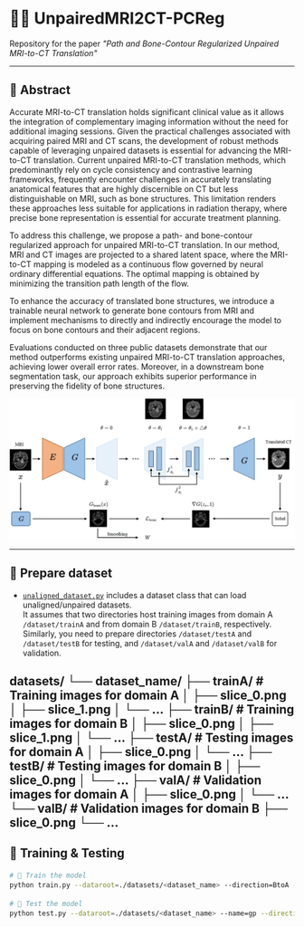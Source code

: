 # 🧠🦴 UnpairedMRI2CT-PCReg
Repository for the paper *"Path and Bone-Contour Regularized Unpaired MRI-to-CT Translation"*

---

## 📝 Abstract  
Accurate MRI-to-CT translation holds significant clinical value as it allows the integration of complementary imaging information without the need for additional imaging sessions. Given the practical challenges associated with acquiring paired MRI and CT scans, the development of robust methods capable of leveraging unpaired datasets is essential for advancing the MRI-to-CT translation. Current unpaired MRI-to-CT translation methods, which predominantly rely on cycle consistency and contrastive learning frameworks, frequently encounter challenges in accurately translating anatomical features that are highly discernible on CT but less distinguishable on MRI, such as bone structures. This limitation renders these approaches less suitable for applications in radiation therapy, where precise bone representation is essential for accurate treatment planning.  

To address this challenge, we propose a path- and bone-contour regularized approach for unpaired MRI-to-CT translation. In our method, MRI and CT images are projected to a shared latent space, where the MRI-to-CT mapping is modeled as a continuous flow governed by neural ordinary differential equations. The optimal mapping is obtained by minimizing the transition path length of the flow.  

To enhance the accuracy of translated bone structures, we introduce a trainable neural network to generate bone contours from MRI and implement mechanisms to directly and indirectly encourage the model to focus on bone contours and their adjacent regions.  

Evaluations conducted on three public datasets demonstrate that our method outperforms existing unpaired MRI-to-CT translation approaches, achieving lower overall error rates. Moreover, in a downstream bone segmentation task, our approach exhibits superior performance in preserving the fidelity of bone structures.

<p align="center">
  <img src="imgs/net.jpg" width="600"/>
</p>

---

## 📂 Prepare dataset  
- [`unaligned_dataset.py`](../data/unaligned_dataset.py) includes a dataset class that can load unaligned/unpaired datasets.  
It assumes that two directories host training images from domain A `/dataset/trainA` and from domain B `/dataset/trainB`, respectively.  
Similarly, you need to prepare directories `/dataset/testA` and `/dataset/testB` for testing, and `/dataset/valA` and `/dataset/valB` for validation.

datasets/
└── dataset_name/
    ├── trainA/               # Training images for domain A
    │   ├── slice_0.png
    │   ├── slice_1.png
    │   └── ...
    ├── trainB/               # Training images for domain B
    │   ├── slice_0.png
    │   ├── slice_1.png
    │   └── ...
    ├── testA/                # Testing images for domain A
    │   ├── slice_0.png
    │   └── ...
    ├── testB/                # Testing images for domain B
    │   ├── slice_0.png
    │   └── ...
    ├── valA/                 # Validation images for domain A
    │   ├── slice_0.png
    │   └── ...
    └── valB/                 # Validation images for domain B
        ├── slice_0.png
        └── ...
---

## 🚀 Training & Testing

```bash
# 🔧 Train the model
python train.py --dataroot=./datasets/<dataset_name> --direction=BtoA --lambda_path=0.1 --tag=<dataset_name>

# 🧪 Test the model
python test.py --dataroot=./datasets/<dataset_name> --name=gp --direction=BtoA --tag=<dataset_name>

